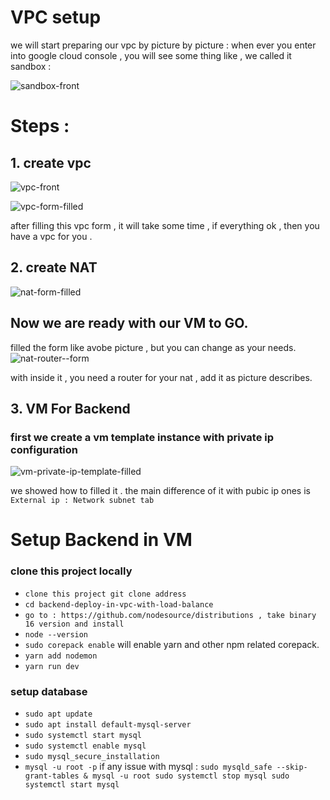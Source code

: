 # VPC setup 

we will start preparing our vpc by picture by picture :
when ever you enter into google cloud console , you will see some thing like , we called it sandbox :

![sandbox-front](https://github.com/RaihanIIUC/backend-deploy-in-vpc-with-load-balance/assets/51045712/2497f9f0-6a89-45be-b87b-46fd3c0ade5c)

# Steps : 
## 1. create vpc 
![vpc-front](https://github.com/RaihanIIUC/backend-deploy-in-vpc-with-load-balance/assets/51045712/913cd3f4-4ae2-47a3-9327-5e8c936e88fb)

![vpc-form-filled](https://github.com/RaihanIIUC/backend-deploy-in-vpc-with-load-balance/assets/51045712/b90e38ea-c69d-46de-8a3c-5454838d8f13)

after filling this vpc form , it will take some time , if everything ok , then you have a vpc for you .

## 2. create NAT 
![nat-form-filled](https://github.com/RaihanIIUC/backend-deploy-in-vpc-with-load-balance/assets/51045712/6431a4f1-9aae-4f29-acf5-da0f4ca8a5bd)


## Now we are ready with our VM to GO.
filled the form like avobe picture , but you can change as your needs.
![nat-router--form](https://github.com/RaihanIIUC/backend-deploy-in-vpc-with-load-balance/assets/51045712/d31f5a73-68a4-4807-9ebd-58762cf2fbb2)

with inside it , you need a router for your nat , add it as picture describes.

## 3. VM For Backend 

 ### first we create a vm template instance with private ip configuration 


 ![vm-private-ip-template-filled](https://github.com/RaihanIIUC/backend-deploy-in-vpc-with-load-balance/assets/51045712/62f5cdb3-6e1c-4b1f-aed5-d268aee9ad5d)

we showed how to filled it . the main difference of it with pubic ip ones is 
`External ip : Network subnet tab `




# Setup Backend in VM 

### clone this project locally
* `clone this project git clone address`
* `cd backend-deploy-in-vpc-with-load-balance`
* `go to : https://github.com/nodesource/distributions , take binary 16 version and install `
* `node --version`
* `sudo corepack enable` will enable yarn and other npm related corepack.
* `yarn add nodemon`
* `yarn run dev`


### setup database 

* `sudo apt update`
* `sudo apt install default-mysql-server`
* `sudo systemctl start mysql`
* `sudo systemctl enable mysql`
* `sudo mysql_secure_installation`
* `mysql -u root -p`
  if any issue with mysql :
  `sudo mysqld_safe --skip-grant-tables &
mysql -u root
sudo systemctl stop mysql
sudo systemctl start mysql`

